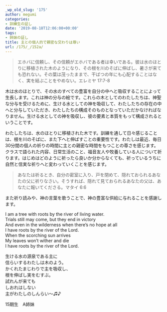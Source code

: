 ```yaml
---
_wp_old_slug: '175'
author: megumi
categories:
- 訓練生の証し
date: '2019-08-18T12:06:00+00:00'
tags:
- 姉妹の証し
title: 主との個人的で親密な交わりは尊い
url: /175/_/152a/
---
```

> エホバに信頼し、その信頼がエホバである者は幸いである。彼は水のほとりに移植された木のようになり、その根を川のそばに伸ばし、暑さが来ても恐れない。その葉は茂ったままで、干ばつの年にも心配することはなく、実を結ぶことをやめない。エレミヤ 17:7-8

木は水のほとりで、その水のすべての豊富を自分の中へと吸収することによって生長します。これは神の分与の絵です。これらの木としてのわたしたちは、神聖な分与を受けるために、生ける水としての神を吸収して、わたしたちの存在の中へと分与していただき、わたしたちの構成そのものとなっていただかなければなりません。生ける水としての神を吸収し、彼の要素と本質をもって構成されるということです。

わたしたちは、水のほとりに移植された木です。訓練を通して日々感じることは、根を川のそばに、また下へと伸ばすことの重要性です。わたしは最近、毎日30分間の個人の祈りの時間に主との親密な時間をもつことの尊さを感じます。クラスで語られた内容、日常生活のこと、福音友人や牧養している人について祈ります。はじめはどのように祈ったら良いか分からなくても、祈っているうちに自然と信実な祈りへと変わっていくことを感じます。

> あなたは祈るとき、自分の密室に入り、戸を閉めて、隠れておられるあなたの父に祈りなさい。そうすれば、隠れて見ておられるあなたの父は、あなたに報いてくださる。マタイ 6:6

また祈り読みや、神の言葉を歌うことで、神の豊富な供給に与れることを感謝します。

I am a tree with roots by the river of living water.  
Trials still may come, but they end in victory  
And even in the wilderness when there’s no hope at all  
I have roots by the river of the Lord.  
When the scorching sun arrives  
My leaves won’t wither and die  
I have roots by the river of the Lord.

生ける水の源泉である主に  
信らいするわたしは木のよう。  
かくれたまじわりで主を吸収し、  
根を伸ばし実をむすぶ。  
試れんが来ても  
しおれはしない  
主がわたしのしんらい〜♫♪

15期生　A姉妹